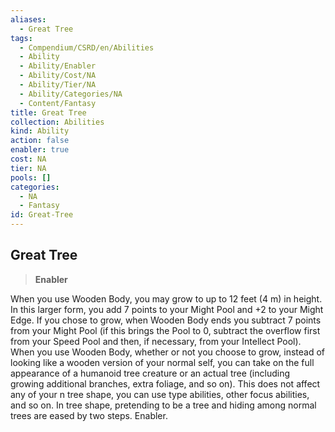```yaml
---
aliases:
  - Great Tree
tags:
  - Compendium/CSRD/en/Abilities
  - Ability
  - Ability/Enabler
  - Ability/Cost/NA
  - Ability/Tier/NA
  - Ability/Categories/NA
  - Content/Fantasy
title: Great Tree
collection: Abilities
kind: Ability
action: false
enabler: true
cost: NA
tier: NA
pools: []
categories:
  - NA
  - Fantasy
id: Great-Tree
---
```

## Great Tree    
>**Enabler**  
    
When you use Wooden Body, you may grow to up to 12 feet (4 m) in height. In this larger form, you add 7 points to your Might Pool and +2 to your Might Edge. If you chose to grow, when Wooden Body ends you subtract 7 points from your Might Pool (if this brings the Pool to 0, subtract the overflow first from your Speed Pool and then, if necessary, from your Intellect Pool). When you use Wooden Body, whether or not you choose to grow, instead of looking like a wooden version of your normal self, you can take on the full appearance of a humanoid tree creature or an actual tree (including growing additional branches, extra foliage, and so on). This does not affect any of your n tree shape, you can use type abilities, other focus abilities, and so on. In tree shape, pretending to be a tree and hiding among normal trees are eased by two steps. Enabler.
